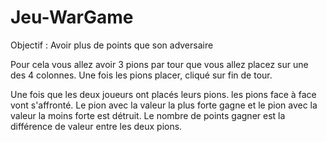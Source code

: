 # Jeu-WarGame

Objectif : Avoir plus de points que son adversaire

Pour cela vous allez avoir 3 pions par tour que vous allez placez sur une des 4 colonnes.
Une fois les pions placer, cliqué sur fin de tour.

Une fois que les deux joueurs ont placés leurs pions.
les pions face à face vont s'affronté. Le pion avec la valeur la plus forte gagne et le pion avec la valeur la moins forte est détruit.
Le nombre de points gagner est la différence de valeur entre les deux pions.
